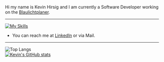 Hi my name is Kevin Hirsig and I am currently a Software Developer working on the [Blaulichtplaner](https://blaulichtplaner.de).  

---

[![My Skills](https://skillicons.dev/icons?i=flutter,dart,firebase,c,cpp,github,unity,vscode)](https://skillicons.dev)
* You can reach me at [LinkedIn](https://www.linkedin.com/in/kevin-hirsig-149086213/) or via Mail.

---

![Top Langs](https://github-readme-stats.vercel.app/api/top-langs/?username=khirsig&layout=compact&theme=tokyonight&hide_border=true)  
[![Kevin's GitHub stats](https://github-readme-stats.vercel.app/api?username=khirsig&theme=tokyonight&hide_border=true)](https://github.com/anuraghazra/github-readme-stats)


